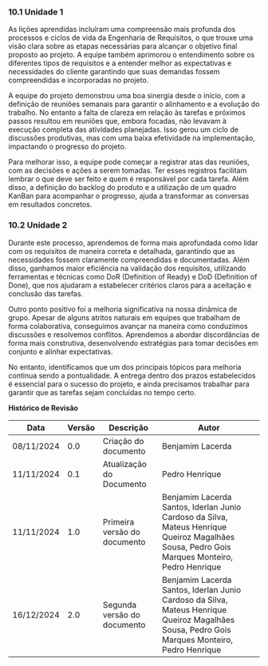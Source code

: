 ### 10.1 **Unidade 1**

As lições aprendidas incluíram uma compreensão mais profunda dos processos e ciclos de vida da Engenharia de Requisitos, o que trouxe uma visão clara sobre as etapas necessárias para alcançar o objetivo final proposto ao projeto. A equipe também aprimorou o entendimento sobre os diferentes tipos de requisitos e a entender melhor as expectativas e necessidades do cliente garantindo que suas demandas fossem compreendidas e incorporadas no projeto. 

A equipe do projeto demonstrou uma boa sinergia desde o início, com a definição de reuniões semanais para garantir o alinhamento e a evolução do trabalho. No entanto a falta de clareza em relação às tarefas e próximos passos resultou em reuniões que, embora focadas, não levavam à execução completa das atividades planejadas. Isso gerou um ciclo de discussões produtivas, mas com uma baixa efetividade na implementação, impactando o progresso do projeto. 

Para melhorar isso, a equipe pode começar a registrar atas das reuniões, com as decisões e ações a serem tomadas. Ter esses registros facilitam lembrar o que deve ser feito e quem é responsável por cada tarefa. Além disso, a definição do backlog do produto e a utilização de um quadro KanBan para acompanhar o progresso, ajuda a transformar as conversas em resultados concretos. 

### 10.2 **Unidade 2**


Durante este processo, aprendemos de forma mais aprofundada como lidar com os requisitos de maneira correta e detalhada, garantindo que as necessidades fossem claramente compreendidas e documentadas. Além disso, ganhamos maior eficiência na validação dos requisitos, utilizando ferramentas e técnicas como DoR (Definition of Ready) e DoD (Definition of Done), que nos ajudaram a estabelecer critérios claros para a aceitação e conclusão das tarefas.

Outro ponto positivo foi a melhoria significativa na nossa dinâmica de grupo. Apesar de alguns atritos naturais em equipes que trabalham de forma colaborativa, conseguimos avançar na maneira como conduzimos discussões e resolvemos conflitos. Aprendemos a abordar discordâncias de forma mais construtiva, desenvolvendo estratégias para tomar decisões em conjunto e alinhar expectativas.

No entanto, identificamos que um dos principais tópicos para melhoria continua sendo a pontualidade. A entrega dentro dos prazos estabelecidos é essencial para o sucesso do projeto, e ainda precisamos trabalhar para garantir que as tarefas sejam concluídas no tempo certo.





**Histórico de Revisão**

| **Data**   | **Versão** | **Descrição**                                                                         | **Autor**                                                                 |
| ---------- | ---------- | ------------------------------------------------------------------------------------- | ------------------------------------------------------------------------- |
| 08/11/2024 | 0\.0 | Criação do documento | Benjamim Lacerda |
| 11/11/2024 | 0\.1 | Atualização do Documento | Pedro Henrique |
| 11/11/2024 | 1\.0 | Primeira versão do documento | Benjamim Lacerda Santos, Iderlan Junio Cardoso da Silva, Mateus Henrique Queiroz Magalhães Sousa, Pedro Gois Marques Monteiro, Pedro Henrique |
| 16/12/2024 | 2\.0 | Segunda versão do documento | Benjamim Lacerda Santos, Iderlan Junio Cardoso da Silva, Mateus Henrique Queiroz Magalhães Sousa, Pedro Gois Marques Monteiro, Pedro Henrique |